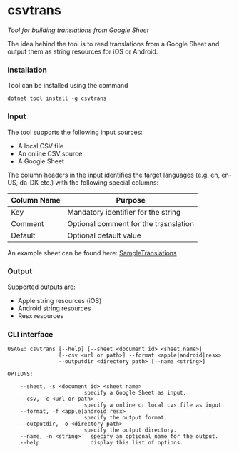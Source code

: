 # csvtrans
_Tool for building translations from Google Sheet_

The idea behind the tool is to read translations from a Google Sheet and output them as string resources for iOS or Android. 

### Installation
Tool can be installed using the command

    dotnet tool install -g csvtrans
    
### Input
The tool supports the following input sources:

- A local CSV file
- An online CSV source
- A Google Sheet

The column headers in the input identifies the target languages (e.g. en, en-US, da-DK etc.) with the following special columns:

|Column Name |Purpose |
|------------|--------|
Key|Mandatory identifier for the string
Comment|Optional comment for the trasnslation
Default|Optional default value

An example sheet can be found here: [SampleTranslations](https://docs.google.com/spreadsheets/d/1SpSu13Gtk8aBsGK4b-iRK4wmmTtywx3twN1yABAVTOA/edit?usp=sharing)

### Output
Supported outputs are:

- Apple string resources (iOS)
- Android string resources
- Resx resources

### CLI interface

    USAGE: csvtrans [--help] [--sheet <document id> <sheet name>]
                    [--csv <url or path>] --format <apple|android|resx>
                    --outputdir <directory path> [--name <string>]

    OPTIONS:

        --sheet, -s <document id> <sheet name>
                            specify a Google Sheet as input.
        --csv, -c <url or path>
                            specify a online or local cvs file as input.
        --format, -f <apple|android|resx>
                            specify the output format.
        --outputdir, -o <directory path>
                            specify the output directory.
        --name, -n <string>   specify an optional name for the output.
        --help                display this list of options.